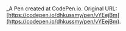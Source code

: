 # 
 _A Pen created at CodePen.io. Original URL: [https://codepen.io/dhkussmy/pen/vYEejBm](https://codepen.io/dhkussmy/pen/vYEejBm).

 